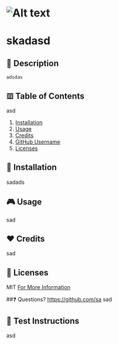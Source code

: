 
  # ![Alt text](https://img.shields.io/badge/License-MIT-yellow?style=for-the-badge)
  # skadasd

  ## 📄 Description
    adsdas

  ## 𝌞 Table of Contents
  asd
  1. [Installation](#installation)
  2. [Usage](#usage)
  3. [Credits](#credits)
  4. [GitHub Username](#gitHub-username)
  5. [Licenses](#licenses)

  ## 🏁 Installation
  sadads

  ## 🎮 Usage
  sad

  ## ❤️ Credits
  sad

  ## 📜 Licenses
  MIT 
  [For More Information](https://opensource.org/licenses/MIT)

  ##❓ Questions?
  https://github.com/sa
  sad

  ## 🧪 Test Instructions
  asd

